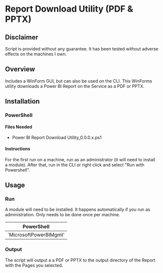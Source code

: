 # Report Download Utility (PDF & PPTX)
## Disclaimer
Script is provided without any guarantee. It has been tested without adverse effects on the machines I own.

## Overview
Includes a WinForm GUI, but can also be used on the CLI.
This WinForms utility downloads a Power BI Report on the Service as a PDF or PPTX.

## Installation

### PowerShell
#### Files Needed
+ Power BI Report Download Utility_0.0.0.x.ps1

#### Instructions
For the first run on a machine, run as an administrator (it will need to install a module). After that, run in the CLI or right click and select "Run with Powershell".

## Usage
### Run
A module will need to be installed. It happens automatically if you run as administration. Only needs to be done once per machine.

| PowerShell |
| --- |
| `MicrosoftPowerBIMgmt' |

### Output
The script will output a a PDF or PPTX to the output directory of the Report with the Pages you selected.
